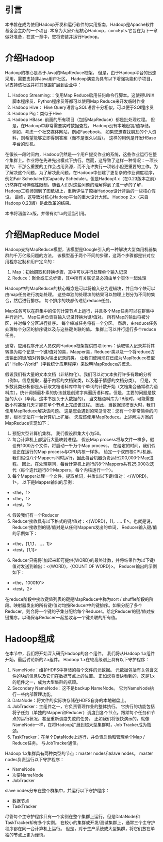 # 引言
本书旨在成为使用Hadoop开发和运行软件的实用指南，Hadoop是Apache软件基金会主办的一个项目.
本章为大家介绍核心Hadoop，concEpts.它旨在为下一章做好准备，在这一章中，您将安装并运行Hadoop。

# 介绍Hadoop
Hadoop的核心是基于Java的MapReduce框架。 
但是，由于Hadoop平台的迅速采用，需要支持非Java用户社区。 Hadoop演变为具有以下增强功能和子项目，以支持该社区并将其范围扩展到企业中：
1. Hadoop Streaming:：使用Map Reduce启用任何命令行脚本。这使得UNIX脚本程序员、Python程序员等都可以使用Map Reduce来开发临时作业
2. Hadoop Hive： Hive Query语言与SQL语言十分相似，可以便于SQl程序员
3. Hadoop Pig：类似于Hive
4. Hadoop HBase: 前面的所有项目（包括MapReduce）都是批处理过程。
但是，在Hadoop中非常需要实时数据查找。 Hadoop没有本地密钥/值存储。 例如，考虑一个社交媒体网站，例如Facebook。 如果您想查找朋友的个人资料，则希望能够立即得到答案（而不是很久以后）。 这样的用例是开发HBase平台的动机。

在很长一段时间内，Hadoop仍然是一个用户提交作业的系统，这些作业运行在整个集群上。作业将在先进先出模式下执行。然而，这导致了这样一种情况：一项长期的、不那么重要的工作会占用资源，而不允许执行一项较小但更重要的工作。为了解决这个问题，为了解决此问题，在Hadoop中创建了更复杂的作业调度程序，例如Fair Scheduler和Capacity Scheduler。但是Hadoop1.x（在0.23版本之前）仍然存在可伸缩性限制。随着人们对这些问题的理解得到了进一步的了解，Hadoop工程师回到了图纸板上，重新评估了原始Hadoop设计背后的一些核心假设。 最终，这导致对核心Hadoop平台的重大设计大修。 Hadoop 2.x（来自Hadoop 0.23版）是此改革的结果。

本书将涵盖2.x版，并带有对1.x的适当引用。

# 介绍MapReduce Model
Hadoop支持MapReduce模型，该模型是Google引入的一种解决大型商用机器集群的千万亿级问题的方法。 该模型基于两个不同的步骤，这两个步骤都是针对应用程序定制和用户定义的：
1. Map：初始摄取和转换步骤，其中可以并行处理单个输入记录
2. Reduce：聚合或汇总步骤，其中所有关联记录必须由单个实体一起处理

Hadoop中的MapReduce的核心概念是可以将输入分为逻辑块，并且每个块可以由map任务进行初始处理。 这些单独的处理块的结果可以物理上划分为不同的集合，然后进行排序。 每个排序的块都传递给reduce任务。

Map任务可以在群集中的任何计算节点上运行，并且多个Map任务可以在群集中并行运行。 Map任务负责将输入记录转换为键/值对。 所有Map的输出将被分区，并对每个分区进行排序。 每个缩减任务将有一个分区。 然后，由reduce任务处理每个分区的排序键以及与这些键关联的值。 集群上可以并行运行多个reduce任务。

通常，应用程序开发人员仅向Hadoop框架提供四项items：读取输入记录并将其转换为每个记录一个键/值对的类，Mapper类，Reducer类以及一个将reduce方法输出的键/值对转换为输出记录的类。 让我们使用现在已成为MapReduce模型的“ Hello-World”（字数统计应用程序）来说明MapReduce的概念。

假设我们有大量的文本文档（非结构化）。我们可以对文本执行许多有趣的分析（例如，信息提取，基于内容的文档聚类，以及基于情感的文档分类）。 但是，大多数此类分析都是从获取文档语料库中每个单词的计数开始（文档集合通常称为语料库）。统计词频最朴素的办法就是创建字典遍历语料库。但是，主要的问题是数据的大小（毕竟，这本书是关于大数据的）。 当文档语料库为TB级时，可能需要数小时甚至几天才能在单个节点上完成该过程。 因此，当数据规模很大时，我们使用MapReduce解决该问题。 这是您会遇到的常见情况：您有一个非常简单的问题，根本无法在一台计算机上扩展。 您应该使用MapReduce。上述解决方案的MapReduce实现如下：
1. 预配大型计算机集群。 我们假设群集大小为50。
2. 每台计算机上都运行大量映射进程。 假设Map process将与文件一样多。假设有1000万个文件，将启动一千万个Map process。 在给定的时间，我们假设正在运行的Map process与CPU内核一样多。 给定一个双四核CPU机器，我们假设八个Mappers同时运行，因此每台机器负责运行200,000个Map进程。 因此，在处理期间，每台计算机上运行的8个Mappers共有25,000次迭代（每个迭代运行8个Mappers，每个内核运行一个）。
3. 每个Mapper处理一个文件，提取单词，并发出以下键/值对：<{WORD}，1>。 以下是Mapper输出的示例：
- <the，1>
- <the，1>
- <test，1>
4. 假设我们有一个Reducer
5.  Reducer接收具有以下格式的键/值对：<{WORD}，[1，.... 1]>。也就是说，Reducer接收到的键/值对是从任何Mappers发出的单词， Reducer输入键/值的示例如下：
- <the，[1,1,1，...，1]>
- <test，[1,1]>
6. Reducer只需将1加起来即可提供{WORD}的最终计数，并将结果作为以下键/值对发送到输出：<{WORD}，{COUNT OF WORD}>。 Reducer输出的示例如下：
- <the，1000101>
- <test，2>

在reduce阶段中接收键值列表的键是MapReduce中称为sort / shuffle阶段的阶段。映射器发出的所有键/值对均按Reducer中的键排序。如果分配了多个Reducer，则会将一个键的子集分配给每个Reducer。给定Reducer的键/值对按键排序，以确保与Reducer一起接收与一个键关联的所有值。

# Hadoop组成
在本节中，我们将开始深入研究Hadoop的各个组件。 我们将从Hadoop 1.x组件开始，最后讨论新的2.x组件。 Hadoop 1.x在较高级别上具有以下守护程序：
1. NameNode：维护HDFS中存储的每个文件的元数据。 元数据包括有关包含文件的块的信息以及它们在数据节点上的位置。 正如您将很快看到的，这是1.x的组件之一，成为大型集群的瓶颈。
2. Secondary NameNode：这不是backup NameNode。 它为NameNode执行一些内部管理功能。
3. DataNode：将文件的实际块存储在HDFS自身的本地磁盘上。
4. JobTracker：主组件之一，它负责管理作业的整体执行。 它执行的功能包括将子任务（单独的Mapper和Reducer）调度到各个节点，跟踪每个任务和节点的运行状况，甚至重新调度失败的任务。 正如我们将很快演示的，就像NameNode一样，在将Hadoop扩展到超大型集群时，Job Tracker成为瓶颈。
5. TaskTracker：在单个DataNode上运行，并负责启动和管理单个Map / Reduce任务。 与JobTracker通信。

Hadoop 1.x集群具有两种类型的节点：master nodes和slave nodes。 master nodes负责运行以下守护程序：
- NameNode
- 次要NameNode
- JobTracker

slave nodes分布在整个群集中，并运行以下守护程序：
- 数据节点
- TaskTracker

尽管每个主守护程序只有一个实例在整个集群上运行，但是DataNode和TaskTracker却有多个实例。 在较小的集群或开发/测试集群上，通常三个主守护程序都在同一台计算机上运行。 但是，对于生产系统或大型集群，将它们放在单独的节点上更为谨慎。
